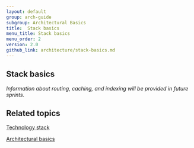 ```yaml
---
layout: default
group: arch-guide
subgroup: Architectural Basics
title:  Stack basics
menu_title: Stack basics
menu_order: 2
version: 2.0
github_link: architecture/stack-basics.md
---
```


## Stack basics

<i>Information about routing, caching, and indexing will be provided in future sprints.</i>

## Related topics

<a href="{{page.baseurl}}architecture/tech-stack.html">Technology stack</a>

<a href="{{page.baseurl}}architecture/archi_perspectives/ABasics_intro.html">Architectural basics</a>
